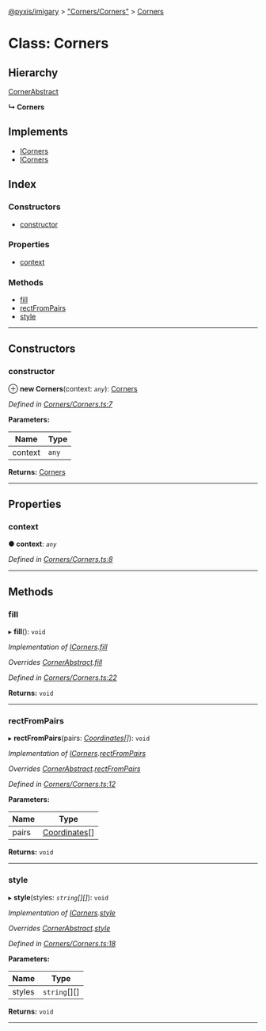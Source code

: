 [@pyxis/imigary](../README.md) > ["Corners/Corners"](../modules/_corners_corners_.md) > [Corners](../classes/_corners_corners_.corners.md)

# Class: Corners

## Hierarchy

 [CornerAbstract](_corners_cornersabstract_.cornerabstract.md)

**↳ Corners**

## Implements

* [ICorners](../interfaces/_corners_types_.icorners.md)
* [ICorners](../interfaces/_corners_types_.icorners.md)

## Index

### Constructors

* [constructor](_corners_corners_.corners.md#constructor)

### Properties

* [context](_corners_corners_.corners.md#context)

### Methods

* [fill](_corners_corners_.corners.md#fill)
* [rectFromPairs](_corners_corners_.corners.md#rectfrompairs)
* [style](_corners_corners_.corners.md#style)

---

## Constructors

<a id="constructor"></a>

###  constructor

⊕ **new Corners**(context: *`any`*): [Corners](_corners_corners_.corners.md)

*Defined in [Corners/Corners.ts:7](https://github.com/creaux/pyxis/blob/d2e0e43/packages/imigary/src/Corners/Corners.ts#L7)*

**Parameters:**

| Name | Type |
| ------ | ------ |
| context | `any` |

**Returns:** [Corners](_corners_corners_.corners.md)

___

## Properties

<a id="context"></a>

###  context

**● context**: *`any`*

*Defined in [Corners/Corners.ts:8](https://github.com/creaux/pyxis/blob/d2e0e43/packages/imigary/src/Corners/Corners.ts#L8)*

___

## Methods

<a id="fill"></a>

###  fill

▸ **fill**(): `void`

*Implementation of [ICorners](../interfaces/_corners_types_.icorners.md).[fill](../interfaces/_corners_types_.icorners.md#fill)*

*Overrides [CornerAbstract](_corners_cornersabstract_.cornerabstract.md).[fill](_corners_cornersabstract_.cornerabstract.md#fill)*

*Defined in [Corners/Corners.ts:22](https://github.com/creaux/pyxis/blob/d2e0e43/packages/imigary/src/Corners/Corners.ts#L22)*

**Returns:** `void`

___
<a id="rectfrompairs"></a>

###  rectFromPairs

▸ **rectFromPairs**(pairs: *[Coordinates](../modules/_squares_types_.md#coordinates)[]*): `void`

*Implementation of [ICorners](../interfaces/_corners_types_.icorners.md).[rectFromPairs](../interfaces/_corners_types_.icorners.md#rectfrompairs)*

*Overrides [CornerAbstract](_corners_cornersabstract_.cornerabstract.md).[rectFromPairs](_corners_cornersabstract_.cornerabstract.md#rectfrompairs)*

*Defined in [Corners/Corners.ts:12](https://github.com/creaux/pyxis/blob/d2e0e43/packages/imigary/src/Corners/Corners.ts#L12)*

**Parameters:**

| Name | Type |
| ------ | ------ |
| pairs | [Coordinates](../modules/_squares_types_.md#coordinates)[] |

**Returns:** `void`

___
<a id="style"></a>

###  style

▸ **style**(styles: *`string`[][]*): `void`

*Implementation of [ICorners](../interfaces/_corners_types_.icorners.md).[style](../interfaces/_corners_types_.icorners.md#style)*

*Overrides [CornerAbstract](_corners_cornersabstract_.cornerabstract.md).[style](_corners_cornersabstract_.cornerabstract.md#style)*

*Defined in [Corners/Corners.ts:18](https://github.com/creaux/pyxis/blob/d2e0e43/packages/imigary/src/Corners/Corners.ts#L18)*

**Parameters:**

| Name | Type |
| ------ | ------ |
| styles | `string`[][] |

**Returns:** `void`

___

